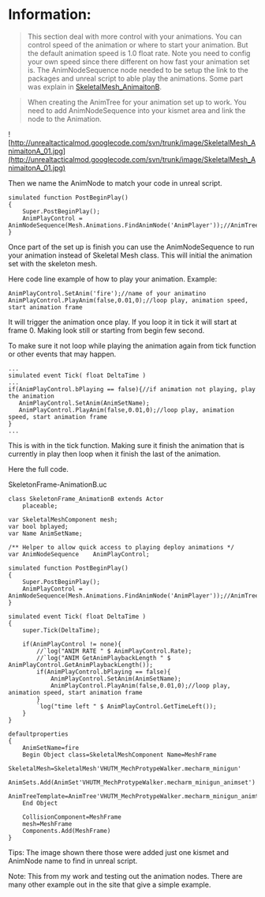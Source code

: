 # Information: #

> This section deal with more control with your animations. You can control speed of the animation or where to start your animation. But the default animation speed is 1.0 float rate. Note you need to config your own speed since there different on how fast your animation set is. The AnimNodeSequence node needed to be setup the link to the packages  and unreal script to able play the animations. Some part was explain in [SkeletalMesh\_AnimaitonB](SkeletalMesh_AnimaitonB.md).



> When creating the AnimTree for your animation set up to work. You need to add AnimNodeSequence into your kismet area and link the node to the Animation.

![http://unrealtacticalmod.googlecode.com/svn/trunk/image/SkeletalMesh_AnimaitonA_01.jpg](http://unrealtacticalmod.googlecode.com/svn/trunk/image/SkeletalMesh_AnimaitonA_01.jpg)

Then we name the AnimNode to match your code in unreal script.

```
simulated function PostBeginPlay()
{
	Super.PostBeginPlay();
	AnimPlayControl = AnimNodeSequence(Mesh.Animations.FindAnimNode('AnimPlayer'));//AnimTree
}
```
Once part of the set up is finish you can use the AnimNodeSequence to run your animation instead of Skeletal Mesh class. This will initial the animation set with the skeleton mesh.

Here code line example of how to play your animation. Example:
```
AnimPlayControl.SetAnim('fire');//name of your animatino
AnimPlayControl.PlayAnim(false,0.01,0);//loop play, animation speed, start animation frame
```
It will trigger the animation once play. If you loop it in tick it will start at frame 0. Making look still or starting from begin few second.

To make sure it not loop while playing the animation again from tick function or other events that may happen.

```
...
simulated event Tick( float DeltaTime )
...
if(AnimPlayControl.bPlaying == false){//if animation not playing, play the animation
   AnimPlayControl.SetAnim(AnimSetName);
   AnimPlayControl.PlayAnim(false,0.01,0);//loop play, animation speed, start animation frame
}
...
```
This is with in the tick function. Making sure it finish the animation that is currently in play then loop when it finish the last of the animation.

Here the full code.

SkeletonFrame-AnimationB.uc
```
class SkeletonFrame_AnimationB extends Actor
	placeable;

var SkeletalMeshComponent mesh;
var bool bplayed;
var Name AnimSetName;

/** Helper to allow quick access to playing deploy animations */
var AnimNodeSequence	AnimPlayControl;

simulated function PostBeginPlay()
{
	Super.PostBeginPlay();
	AnimPlayControl = AnimNodeSequence(Mesh.Animations.FindAnimNode('AnimPlayer'));//AnimTree
}

simulated event Tick( float DeltaTime )
{
    super.Tick(DeltaTime);

    if(AnimPlayControl != none){
		//`log("ANIM RATE " $ AnimPlayControl.Rate);
		//`log("ANIM GetAnimPlaybackLength " $ AnimPlayControl.GetAnimPlaybackLength());
		if(AnimPlayControl.bPlaying == false){
			AnimPlayControl.SetAnim(AnimSetName);
			AnimPlayControl.PlayAnim(false,0.01,0);//loop play, animation speed, start animation frame
		}
		`log("time left " $ AnimPlayControl.GetTimeLeft());
    }
}

defaultproperties
{
	AnimSetName=fire
	Begin Object class=SkeletalMeshComponent Name=MeshFrame
		SkeletalMesh=SkeletalMesh'VHUTM_MechProtypeWalker.mecharm_minigun'
		AnimSets.Add(AnimSet'VHUTM_MechProtypeWalker.mecharm_minigun_animset')
		AnimTreeTemplate=AnimTree'VHUTM_MechProtypeWalker.mecharm_minigun_animtree'
	End Object

	CollisionComponent=MeshFrame
	mesh=MeshFrame
	Components.Add(MeshFrame)
}
```

Tips: The image shown there those were added just one kismet and AnimNode name to find in unreal script.

Note: This from my work and testing out the animation nodes. There are many other example out in the site that give a simple example.
